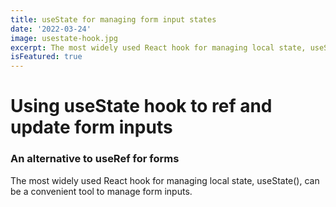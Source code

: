 ```yaml
---
title: useState for managing form input states
date: '2022-03-24'
image: usestate-hook.jpg
excerpt: The most widely used React hook for managing local state, useState(), can be a convenient tool to manage form inputs.
isFeatured: true
---
```


# Using useState hook to ref and update form inputs

### An alternative to useRef for forms

The most widely used React hook for managing local state, useState(), can be a convenient tool to manage form inputs.

